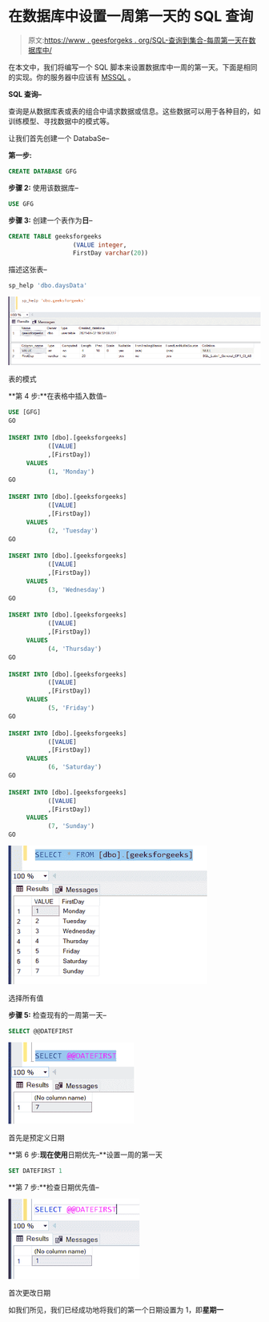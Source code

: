 # 在数据库中设置一周第一天的 SQL 查询

> 原文:[https://www . geesforgeks . org/SQL-查询到集合-每周第一天在数据库中/](https://www.geeksforgeeks.org/sql-query-to-set-first-day-of-the-week-in-a-database/)

在本文中，我们将编写一个 SQL 脚本来设置数据库中一周的第一天。下面是相同的实现。你的服务器中应该有 [MSSQL](https://www.microsoft.com/en-in/sql-server/sql-server-downloads) 。

**SQL 查询–**

查询是从数据库表或表的组合中请求数据或信息。这些数据可以用于各种目的，如训练模型、寻找数据中的模式等。

让我们首先创建一个 DatabaSe–

**第一步:**

```sql
CREATE DATABASE GFG
```

**步骤 2:** 使用该数据库–

```sql
USE GFG
```

**步骤 3:** 创建一个表作为**日**–

```sql
CREATE TABLE geeksforgeeks 
                  (VALUE integer,
                  FirstDay varchar(20))
```

描述这张表–

```sql
sp_help 'dbo.daysData'
```

![](img/17eb032eab41af543cfb89bc489de840.png)

表的模式

**第 4 步:**在表格中插入数值–

```sql
USE [GFG]
GO

INSERT INTO [dbo].[geeksforgeeks]
           ([VALUE]
           ,[FirstDay])
     VALUES
           (1, 'Monday')
GO

INSERT INTO [dbo].[geeksforgeeks]
           ([VALUE]
           ,[FirstDay])
     VALUES
           (2, 'Tuesday')
GO

INSERT INTO [dbo].[geeksforgeeks]
           ([VALUE]
           ,[FirstDay])
     VALUES
           (3, 'Wednesday')
GO

INSERT INTO [dbo].[geeksforgeeks]
           ([VALUE]
           ,[FirstDay])
     VALUES
           (4, 'Thursday')
GO

INSERT INTO [dbo].[geeksforgeeks]
           ([VALUE]
           ,[FirstDay])
     VALUES
           (5, 'Friday')
GO

INSERT INTO [dbo].[geeksforgeeks]
           ([VALUE]
           ,[FirstDay])
     VALUES
           (6, 'Saturday')
GO

INSERT INTO [dbo].[geeksforgeeks]
           ([VALUE]
           ,[FirstDay])
     VALUES
           (7, 'Sunday')
GO
```

![](img/03210ae17c1f3bc0367604e8183f2048.png)

选择所有值

**步骤 5:** 检查现有的一周第一天–

```sql
SELECT @@DATEFIRST
```

![](img/affd44bf7e5855e9c20199c6062e3caf.png)

首先是预定义日期

**第 6 步:**现在使用**日期优先–**设置一周的第一天

```sql
SET DATEFIRST 1
```

**第 7 步:**检查日期优先值–

![](img/6d7f2bbbccf406897154bf8e19e09203.png)

首次更改日期

如我们所见，我们已经成功地将我们的第一个日期设置为 1，即**星期一**